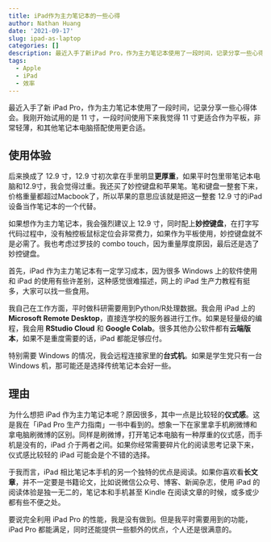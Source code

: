 ```yaml
---
title: iPad作为主力笔记本的一些心得
author: Nathan Huang
date: '2021-09-17'
slug: ipad-as-laptop
categories: []
description: 最近入手了新iPad Pro，作为主力笔记本使用了一段时间，记录分享一些心得体会。我刚开始试用的是11寸，一段时间使用下来我觉得11寸更适合作为平板，非常轻薄，和其他笔记本电脑搭配使用更合适。
tags:
  - Apple
  - iPad
  - 效率
---
```



最近入手了新 iPad Pro，作为主力笔记本使用了一段时间，记录分享一些心得体会。我刚开始试用的是 11 寸，一段时间使用下来我觉得 11 寸更适合作为平板，非常轻薄，和其他笔记本电脑搭配使用更合适。

## 使用体验

后来换成了 12.9 寸，12.9 寸初次拿在手里明显**更厚重**，如果平时包里带笔记本电脑和12.9寸，我会觉得过重。我还买了妙控键盘和苹果笔。笔和键盘一整套下来，价格重量都超过Macbook了，所以苹果的意思应该就是把这一整套 12.9 寸的iPad设备当作笔记本的一个代替。

如果想作为主力笔记本，我会强烈建议上 12.9 寸，同时配上**妙控键盘**，在打字写代码过程中，没有触控板鼠标定位会非常费力，如果作为平板使用，妙控键盘就不是必需了。我也考虑过罗技的 combo touch，因为重量厚度原因，最后还是选了妙控键盘。

首先，iPad 作为主力笔记本有一定学习成本，因为很多 Windows 上的软件使用和 iPad 的使用有些许差别，这种感觉很难描述，网上的 iPad 生产力教程有挺多，大家可以找一些食用。

我自己在工作方面，平时做科研需要用到Python/R处理数据。我会用 iPad 上的 **Microsoft Remote Desktop**，直接连学校的服务器进行工作。如果是轻量级的编程，我会用 **RStudio Cloud** 和 **Google Colab**。很多其他办公软件都有**云端版本**，如果不是重度需要的话，iPad 都能足够应付。

特别需要 Windows 的情况，我会远程连接家里的**台式机**。如果是学生党只有一台 Windows 机，那可能还是选择传统笔记本会好一些。

## 理由

为什么想把 iPad 作为主力笔记本呢？原因很多，其中一点是比较轻的**仪式感**。这是我在「iPad Pro 生产力指南」一书中看到的。想象一下在家里拿手机刷微博和拿电脑刷微博的区别。同样是刷微博，打开笔记本电脑有一种厚重的仪式感，而手机是没有的，iPad 介于两者之间。如果你经常需要碎片化的阅读思考记录下来，仪式感比较轻的 iPad 可能会是个不错的选择。

于我而言，iPad 相比笔记本手机的另一个独特的优点是阅读。如果你喜欢看**长文章**，并不一定要是书籍论文，比如说微信公众号、博客、新闻杂志，使用 iPad 的阅读体验是独一无二的，笔记本和手机甚至 Kindle 在阅读文章的时候，或多或少都有些不便之处。

要说完全利用 iPad Pro 的性能，我是没有做到。但是我平时需要用到的功能，iPad Pro 都能满足，同时还能提供一些额外的优点，个人还是很满意的。